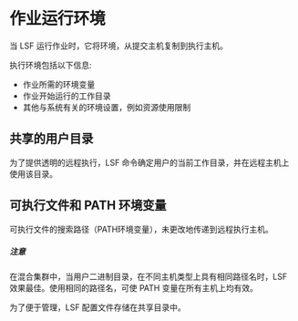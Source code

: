 # 作业运行环境

当 LSF 运行作业时，它将环境，从提交主机复制到执行主机。

执行环境包括以下信息:

- 作业所需的环境变量
- 作业开始运行的工作目录
- 其他与系统有关的环境设置，例如资源使用限制

## 共享的用户目录

为了提供透明的远程执行，LSF 命令确定用户的当前工作目录，并在远程主机上使用该目录。

## 可执行文件和 PATH 环境变量

可执行文件的搜索路径（PATH环境变量），未更改地传递到远程执行主机。

##### 注意

在混合集群中，当用户二进制目录，在不同主机类型上具有相同路径名时，LSF 效果最佳。使用相同的路径名，可使 PATH 变量在所有主机上均有效。

为了便于管理，LSF 配置文件存储在共享目录中。
